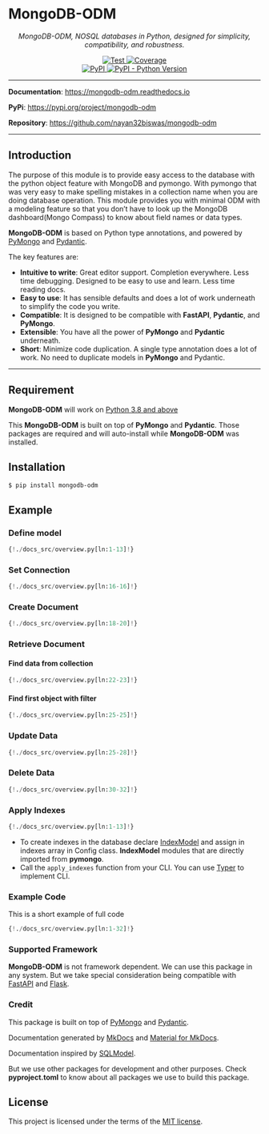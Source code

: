# MongoDB-ODM

<p align="center">
    <em>MongoDB-ODM, NOSQL databases in Python, designed for simplicity, compatibility, and robustness.</em>
</p>

<p align="center">

<a href="https://github.com/nayan32biswas/mongodb-odm/actions/workflows/test.yml" target="_blank">
    <img src="https://github.com/nayan32biswas/mongodb-odm/actions/workflows/test.yml/badge.svg?branch=main&event=push" alt="Test">
</a>
<a href="https://coverage-badge.samuelcolvin.workers.dev/redirect/nayan32biswas/mongodb-odm" target="_blank">
    <img src="https://coverage-badge.samuelcolvin.workers.dev/nayan32biswas/mongodb-odm.svg" alt="Coverage">
<br />
<a href="https://pypi.org/project/mongodb-odm/" target="_blank">
    <img alt="PyPI" src="https://img.shields.io/pypi/v/mongodb-odm?color=%2334D058&label=PyPi%20Package">
</a>
<a href="https://pypi.org/project/mongodb-odm/" target="_blank">
    <img alt="PyPI - Python Version" src="https://img.shields.io/pypi/pyversions/mongodb-odm?color=%2334D058">
</a>

</p>

---

**Documentation**: <a href="https://mongodb-odm.readthedocs.io" target="_blank">https://mongodb-odm.readthedocs.io</a>

**PyPi**: <a href="https://pypi.org/project/mongodb-odm" target="_blank">https://pypi.org/project/mongodb-odm</a>

**Repository**: <a href="https://github.com/nayan32biswas/mongodb-odm" target="_blank">https://github.com/nayan32biswas/mongodb-odm</a>

---

## Introduction

The purpose of this module is to provide easy access to the database with the python object feature with MongoDB and pymongo. With pymongo that was very easy to make spelling mistakes in a collection name when you are doing database operation. This module provides you with minimal ODM with a modeling feature so that you don’t have to look up the MongoDB dashboard(Mongo Compass) to know about field names or data types.

**MongoDB-ODM** is based on Python type annotations, and powered by <a href="https://pymongo.readthedocs.io/en/stable" class="external-link" target="_blank">PyMongo</a> and <a href="https://docs.pydantic.dev" class="external-link" target="_blank">Pydantic</a>.

The key features are:

- **Intuitive to write**: Great editor support. Completion everywhere. Less time debugging. Designed to be easy to use and learn. Less time reading docs.
- **Easy to use**: It has sensible defaults and does a lot of work underneath to simplify the code you write.
- **Compatible**: It is designed to be compatible with **FastAPI**, **Pydantic**, and **PyMongo**.
- **Extensible**: You have all the power of **PyMongo** and **Pydantic** underneath.
- **Short**: Minimize code duplication. A single type annotation does a lot of work. No need to duplicate models in **PyMongo** and Pydantic.

---

## Requirement

**MongoDB-ODM** will work on <a href="https://www.python.org/downloads" class="external-link" target="_blank">Python 3.8 and above</a>

This **MongoDB-ODM** is built on top of **PyMongo** and **Pydantic**. Those packages are required and will auto-install while **MongoDB-ODM** was installed.

## Installation

```console
$ pip install mongodb-odm
```

## Example

### Define model

```Python
{!./docs_src/overview.py[ln:1-13]!}
```

### Set Connection

```Python
{!./docs_src/overview.py[ln:16-16]!}
```

### Create Document

```Python
{!./docs_src/overview.py[ln:18-20]!}
```

### Retrieve Document

#### Find data from collection

```Python
{!./docs_src/overview.py[ln:22-23]!}
```

#### Find first object with filter

```Python
{!./docs_src/overview.py[ln:25-25]!}
```

### Update Data

```Python
{!./docs_src/overview.py[ln:25-28]!}
```

### Delete Data

```Python
{!./docs_src/overview.py[ln:30-32]!}
```

### Apply Indexes

```Python hl_lines="11-13"
{!./docs_src/overview.py[ln:1-13]!}
```

- To create indexes in the database declare <a href="https://pymongo.readthedocs.io/en/stable/tutorial.html#indexing" class="external-link" target="_blank">IndexModel</a> and assign in indexes array in Config class. **IndexModel** modules that are directly imported from **pymongo**.
- Call the `apply_indexes` function from your CLI. You can use <a href="https://typer.tiangolo.com" class="external-link" target="_blank">Typer</a> to implement CLI.

### Example Code

This is a short example of full code

```Python
{!./docs_src/overview.py[ln:1-32]!}
```

### Supported Framework

**MongoDB-ODM** is not framework dependent. We can use this package in any system. But we take special consideration being compatible with <a href="https://fastapi.tiangolo.com/" class="external-link" target="_blank">FastAPI</a> and <a href="https://flask.palletsprojects.com/en/2.2.x/" class="external-link" target="_blank">Flask</a>.

### Credit

This package is built on top of <a href="https://pymongo.readthedocs.io/en/stable" class="external-link" target="_blank">PyMongo</a> and <a href="https://docs.pydantic.dev" class="external-link" target="_blank">Pydantic</a>.

Documentation generated by <a href="https://www.mkdocs.org/" class="external-link" target="_blank">MkDocs</a> and <a href="https://squidfunk.github.io/mkdocs-material/" class="external-link" target="_blank">Material for MkDocs</a>.

Documentation inspired by <a href="https://sqlmodel.tiangolo.com" class="external-link" target="_blank">SQLModel</a>.

But we use other packages for development and other purposes. Check **pyproject.toml** to know about all packages we use to build this package.

## License

This project is licensed under the terms of the [MIT license](https://github.com/nayan32biswas/mongodb-odm/blob/main/LICENSE).

